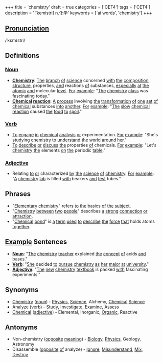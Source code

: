 +++
title = 'chemistry'
draft = true
categories = ['CET4']
tags = ['CET4']
description = '[ˈkemistri] n.化学'
keywords = ['ai words', 'chemistry']
+++

## [Pronunciation](/en/post/pronunciation/)
/ˈkɛmɪstri/

## Definitions
### [Noun](/en/post/noun/)
- **[Chemistry](/en/post/chemistry/)**: [The](/en/post/the/) [branch](/en/post/branch/) [of](/en/post/of/) [science](/en/post/science/) concerned [with](/en/post/with/) [the](/en/post/the/) [composition](/en/post/composition/), [structure](/en/post/structure/), properties, [and](/en/post/and/) reactions [of](/en/post/of/) substances, [especially](/en/post/especially/) [at](/en/post/at/) [the](/en/post/the/) [atomic](/en/post/atomic/) [and](/en/post/and/) molecular [level](/en/post/level/). [For](/en/post/for/) [example](/en/post/example/): "[The](/en/post/the/) [chemistry](/en/post/chemistry/) [class](/en/post/class/) was fascinating [today](/en/post/today/)."
- **[Chemical](/en/post/chemical/) [reaction](/en/post/reaction/)**: [A](/en/post/a/) [process](/en/post/process/) involving [the](/en/post/the/) [transformation](/en/post/transformation/) [of](/en/post/of/) [one](/en/post/one/) [set](/en/post/set/) [of](/en/post/of/) [chemical](/en/post/chemical/) substances [into](/en/post/into/) [another](/en/post/another/). [For](/en/post/for/) [example](/en/post/example/): "[The](/en/post/the/) [slow](/en/post/slow/) [chemical](/en/post/chemical/) [reaction](/en/post/reaction/) caused [the](/en/post/the/) [food](/en/post/food/) [to](/en/post/to/) [spoil](/en/post/spoil/)."

### [Verb](/en/post/verb/)
- [To](/en/post/to/) [engage](/en/post/engage/) [in](/en/post/in/) [chemical](/en/post/chemical/) [analysis](/en/post/analysis/) [or](/en/post/or/) experimentation. [For](/en/post/for/) [example](/en/post/example/): "She's studying [chemistry](/en/post/chemistry/) [to](/en/post/to/) [understand](/en/post/understand/) [the](/en/post/the/) [world](/en/post/world/) [around](/en/post/around/) [her](/en/post/her/)."
- [To](/en/post/to/) [describe](/en/post/describe/) [or](/en/post/or/) [discuss](/en/post/discuss/) [the](/en/post/the/) properties [of](/en/post/of/) chemicals. [For](/en/post/for/) [example](/en/post/example/): "Let's [chemistry](/en/post/chemistry/) [the](/en/post/the/) elements [on](/en/post/on/) [the](/en/post/the/) periodic [table](/en/post/table/)."

### [Adjective](/en/post/adjective/)
- Relating [to](/en/post/to/) [or](/en/post/or/) characterized [by](/en/post/by/) [the](/en/post/the/) [science](/en/post/science/) [of](/en/post/of/) [chemistry](/en/post/chemistry/). [For](/en/post/for/) [example](/en/post/example/): "[A](/en/post/a/) [chemistry](/en/post/chemistry/) [lab](/en/post/lab/) is filled [with](/en/post/with/) beakers [and](/en/post/and/) [test](/en/post/test/) tubes."

## Phrases
- "[Elementary](/en/post/elementary/) [chemistry](/en/post/chemistry/)" refers [to](/en/post/to/) [the](/en/post/the/) basics [of](/en/post/of/) [the](/en/post/the/) [subject](/en/post/subject/).
- "[Chemistry](/en/post/chemistry/) [between](/en/post/between/) [two](/en/post/two/) [people](/en/post/people/)" describes [a](/en/post/a/) [strong](/en/post/strong/) [connection](/en/post/connection/) [or](/en/post/or/) [attraction](/en/post/attraction/).
- "[Chemical](/en/post/chemical/) [bond](/en/post/bond/)" is [a](/en/post/a/) [term](/en/post/term/) [used](/en/post/used/) [to](/en/post/to/) [describe](/en/post/describe/) [the](/en/post/the/) [force](/en/post/force/) [that](/en/post/that/) holds atoms [together](/en/post/together/).

## [Example](/en/post/example/) Sentences
- **[Noun](/en/post/noun/)**: "[The](/en/post/the/) [chemistry](/en/post/chemistry/) [teacher](/en/post/teacher/) explained [the](/en/post/the/) [concept](/en/post/concept/) [of](/en/post/of/) acids [and](/en/post/and/) bases."
- **[Verb](/en/post/verb/)**: "[She](/en/post/she/) decided [to](/en/post/to/) [pursue](/en/post/pursue/) [chemistry](/en/post/chemistry/) [as](/en/post/as/) [her](/en/post/her/) [major](/en/post/major/) [at](/en/post/at/) [university](/en/post/university/)."
- **[Adjective](/en/post/adjective/)**: "[The](/en/post/the/) [new](/en/post/new/) [chemistry](/en/post/chemistry/) [textbook](/en/post/textbook/) is packed [with](/en/post/with/) fascinating experiments."

## Synonyms
- [Chemistry](/en/post/chemistry/) ([noun](/en/post/noun/)) - [Physics](/en/post/physics/), [Science](/en/post/science/), Alchemy, [Chemical](/en/post/chemical/) [Science](/en/post/science/)
- Analyze ([verb](/en/post/verb/)) - [Study](/en/post/study/), [Investigate](/en/post/investigate/), [Examine](/en/post/examine/), [Assess](/en/post/assess/)
- [Chemical](/en/post/chemical/) ([adjective](/en/post/adjective/)) - Elemental, Inorganic, [Organic](/en/post/organic/), Reactive

## Antonyms
- Non-chemistry ([opposite](/en/post/opposite/) [meaning](/en/post/meaning/)) - [Biology](/en/post/biology/), [Physics](/en/post/physics/), Geology, Astronomy
- Disassemble ([opposite](/en/post/opposite/) [of](/en/post/of/) analyze) - [Ignore](/en/post/ignore/), [Misunderstand](/en/post/misunderstand/), [Mix](/en/post/mix/), [Destroy](/en/post/destroy/)
